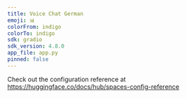 ```yaml
---
title: Voice Chat German
emoji: 📊
colorFrom: indigo
colorTo: indigo
sdk: gradio
sdk_version: 4.8.0
app_file: app.py
pinned: false
---
```


Check out the configuration reference at https://huggingface.co/docs/hub/spaces-config-reference
